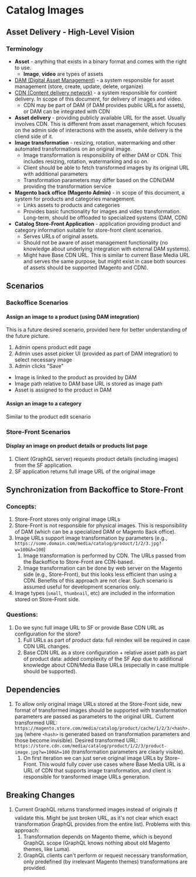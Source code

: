 # Catalog Images

## Asset Delivery - High-Level Vision

### Terminology

* **Asset** - anything that exists in a binary format and comes with the right to use.
   * **Image**, **video** are types of assets
* [DAM (Digital Asset Management)](https://en.wikipedia.org/wiki/Digital_asset_management) - a system responsible for asset management (store, create, update, delete, organize)
* [CDN (Content delivery network)](https://en.wikipedia.org/wiki/Content_delivery_network) - a system responsible for content delivery. In scope of this document, for delivery of images and video.
   * CDN may be part of DAM (if DAM provides public URLs for assets), or DAM can be integrated with CDN
* **Asset delivery** - providing publicly available URL for the asset. Usually involves CDN. This is different from asset management, which focuses on the admin side of interactions with the assets, while delivery is the cliend side of it.
* **Image transformation** - resizing, rotation, watermarking and other automated transformations on an original image.
   * Image transformation is responsibility of either DAM or CDN. This includes resizing, rotation, watermarking and so on.
   * Client should be able to fetch transformed images by its original URL with additional parameters
   * Transformation parameters may differ based on the CDN/DAM providing the transformation service
* **Magento back office (Magento Admin)** - in scope of this document, a system for products and categories management.
   * Links assets to products and categories
   * Provides basic functionality for images and video transformation. Long-term, should be offloaded to specialized systems (DAM, CDN)
* **Catalog Store-Front Application** - application providing product and category information suitable for store-front client scenarios.
   * Serves URLs of original assets.
   * Should not be aware of asset management functionality (no knowledge about underlying integration with external DAM systems).
   * Might have Base CDN URL. This is similar to current Base Media URL and serves the same purpose, but might exist in case both sources of assets should be supported (Magento and CDN).

## Scenarios

### Backoffice Scenarios

#### Assign an image to a product (using DAM integration)

This is a future desired scenario, provided here for better understanding of the future picture.

1. Admin opens product edit page
2. Admin uses asset picker UI (provided as part of DAM integration) to select necessary image
3. Admin clicks "Save"
  * Image is linked to the product as provided by DAM
  * Image path relative to DAM base URL is stored as image path
  * Asset is assigned to the product in DAM

#### Assign an image to a category

Similar to the product edit scenario

### Store-Front Scenarios

#### Display an image on product details or products list page

1. Client (GraphQL server) requests product details (including images) from the SF application.
2. SF application returns full image URL of the original image

## Synchronization from Backoffice to Store-Front

### Concepts:

1. Store-Front stores only original image URLs
2. Store-Front is not responsible for physical images. This is responsibility of DAM (which can be a specialized DAM or Magento Back office). 
2. Image URLs support image transformation by parameters (e.g., `https://some.domain.com/media/catalog/product/1/2/3.jpg?w=100&h=100`)
   1. Image transformation is performed by CDN. The URLs passed from the Backoffice to Store-Front are CDN-based.
   2. Image transformation can be done by web server on the Magento side (e.g., Store-Front), but this looks less efficient than using a CDN. Benefits of this approach are not clear. Such scenario is assumed useful for development scenarios only.
3. Image types (`small`, `thumbnail`, etc) are included in the information stored on Store-Front side.


### Questions:

1. Do we sync full image URL to SF or provide Base CDN URL as configuration for the store?
   1. Full URLs as part of product data: full reindex will be required in case CDN URL changes.
   2. Base CDN URL as a store configuration + relative asset path as part of product data: added complexity of the SF App due to additional knowledge about CDN/Media Base URLs (especially in case multiple should be supported).

## Dependencies

1. To allow only original image URLs stored at the Store-Front side, new format of transformed images should be supported with transformation parameters are passed as parameters to the original URL. Current transformed URL: `https://magento.store.com/media/catalog/product/cache/1/2/3/<hash>.jpg` (where `<hash>` is generated based on transformation parameters and those become invisible). Desired transformed URL: `https://store.cdn.com/media/catalog/product/1/2/3/product-image.jpg?w=100&h=100` (transformation parameters are clearly visible).
   1. On first iteration we can just serve original image URLs by Store-Front. This would fully cover use cases where Base Media URL is a URL of CDN that supports image transformation, and client is responsible for transformed image URLs generation.

## Breaking Changes

1. Current GraphQL returns transformed images instead of originals (❗ validate this. Might be just broken URL, as it's not clear which exact transformation GraphQL provides from the entire list). Problems with this approach: 
   1. Transformation depends on Magento theme, which is beyond GraphQL scope (GraphQL knows nothing about old Magento themes, like Luma).
   2. GraphQL clients can't perform or request necessary transformation, only predefined (by irrelevant Magento themes) transformations are provided.
